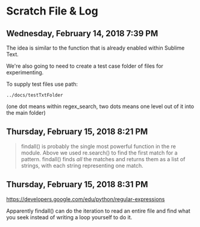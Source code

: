 # Scratch File & Log

## Wednesday, February 14, 2018 7:39 PM

The idea is similar to the function that is already enabled within Sublime Text.

We're also going to need to create a test case folder of files for experimenting.

To supply test files use path:

	../docs/testTxtFolder

(one dot means within regex_search, two dots means one level out of it into the main folder)

## Thursday, February 15, 2018 8:21 PM

> findall() is probably the single most powerful function in the re module. Above we used re.search() to find the first match for a pattern. findall() finds *all* the matches and returns them as a list of strings, with each string representing one match.

## Thursday, February 15, 2018 8:31 PM

https://developers.google.com/edu/python/regular-expressions

Apparently findall() can do the iteration to read an entire file and find what you seek instead of writing a loop yourself to do it.

